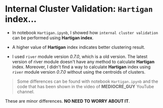 # Internal Cluster Validation: `Hartigan` index...

* In notebook `Hartigan.ipynb`, I showed how `internal cluster validation` can be performed using **Hartigan index**.

* A higher value of __Hartigan__ index indicates better clustering result.

* I used `river` module version _0.7.0_, which is a old version. The latest version of river module doesn't have any method to calculate __Hartigan__ index. Moreover, I didn't find a way to calculate __Hartigan__ index using `river` module version _0.7.0_ without using the centroids of clusters.

> Some differences can be found with notebook `Hartigan.ipynb` and the code that has been shown in the video of __MEDIOCRE_GUY__ YouTube channel.

These are minor differences. __NO NEED TO WORRY ABOUT IT__.
